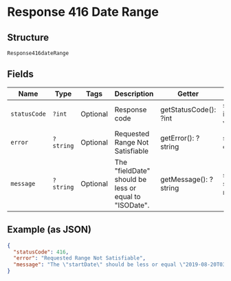 
# Response 416 Date Range

## Structure

`Response416dateRange`

## Fields

| Name | Type | Tags | Description | Getter | Setter |
|  --- | --- | --- | --- | --- | --- |
| `statusCode` | `?int` | Optional | Response code | getStatusCode(): ?int | setStatusCode(?int statusCode): void |
| `error` | `?string` | Optional | Requested Range Not Satisfiable | getError(): ?string | setError(?string error): void |
| `message` | `?string` | Optional | The "fieldDate" should be less or equal to "ISODate". | getMessage(): ?string | setMessage(?string message): void |

## Example (as JSON)

```json
{
  "statusCode": 416,
  "error": "Requested Range Not Satisfiable",
  "message": "The \"startDate\" should be less or equal \"2019-08-20T03:00:00.000Z\"."
}
```

